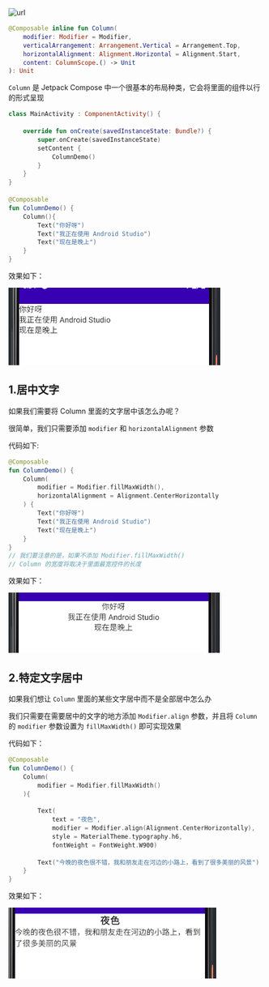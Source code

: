 
![url](https://developer.android.com/images/jetpack/compose/layout-column-row-box.png)

``` kotlin
@Composable inline fun Column(
    modifier: Modifier = Modifier, 
    verticalArrangement: Arrangement.Vertical = Arrangement.Top, 
    horizontalAlignment: Alignment.Horizontal = Alignment.Start, 
    content: ColumnScope.() -> Unit
): Unit
```

`Column` 是 Jetpack Compose 中一个很基本的布局种类，它会将里面的组件以行的形式呈现


``` kotlin
class MainActivity : ComponentActivity() {

    override fun onCreate(savedInstanceState: Bundle?) {
        super.onCreate(savedInstanceState)
        setContent {
            ColumnDemo()
        }
    }
}

@Composable
fun ColumnDemo() {
    Column(){
        Text("你好呀")
        Text("我正在使用 Android Studio")
        Text("现在是晚上")
    }
}
```
效果如下：

![](../../assets/layout/column/column1.png)

## 1.居中文字

如果我们需要将 Column 里面的文字居中该怎么办呢？

很简单，我们只需要添加 `modifier` 和 `horizontalAlignment` 参数

代码如下:

```kotlin
@Composable
fun ColumnDemo() {
    Column(
        modifier = Modifier.fillMaxWidth(),
        horizontalAlignment = Alignment.CenterHorizontally
    ) {
        Text("你好呀")
        Text("我正在使用 Android Studio")
        Text("现在是晚上")
    }
}
// 我们要注意的是，如果不添加 Modifier.fillMaxWidth()
// Column 的宽度将取决于里面最宽控件的长度
```
效果如下：

![](../../assets/layout/column/column2.png)

## 2.特定文字居中

如果我们想让 `Column` 里面的某些文字居中而不是全部居中怎么办

我们只需要在需要居中的文字的地方添加 `Modifier.align` 参数，并且将 `Column` 的 `modifier` 参数设置为 `fillMaxWidth()` 即可实现效果

代码如下：
``` kotlin
@Composable
fun ColumnDemo() {
    Column(
        modifier = Modifier.fillMaxWidth()
    ){

        Text(
            text = "夜色",
            modifier = Modifier.align(Alignment.CenterHorizontally),
            style = MaterialTheme.typography.h6,
            fontWeight = FontWeight.W900)

        Text("今晚的夜色很不错，我和朋友走在河边的小路上，看到了很多美丽的风景")
    }
}
```

效果如下：

![](../../assets/layout/column/column3.png)